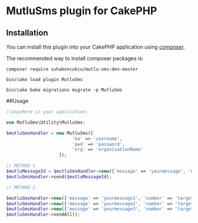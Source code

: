 # MutluSms plugin for CakePHP





## Installation

You can install this plugin into your CakePHP application using [composer](http://getcomposer.org).

The recommended way to install composer packages is:

```
composer require suhaboncukcu/mutlu-sms:dev-master

bin/cake load plugin MutluSms

bin/cake bake migrations migrate -p MutluSms
```


##Usage

```php
//anywhere in your application;

use MutluSms\Utility\MutluSms;

$mutluSmsHandler = new MutluSms([
						 'ka' => 'username',
						 'pwd' => 'password',
						 'org' => 'organisationName'
					]);

// METHOD 1
$mutluMessageId = $mutluSmsHandler->new(['message' => 'yourmessage', 'number' => 'targetnumber']);
$mutluSmsHandler->send($mutluMessageId);

// METHOD 2

$mutluSmsHandler->new(['message' => 'yourmessage1', 'number' => 'targetnumber1']);
$mutluSmsHandler->new(['message' => 'yourmessage2', 'number' => 'targetnumber2']);
$mutluSmsHandler->new(['message' => 'yourmessage3', 'number' => 'targetnumber3']);
$mutluSmsHandler->sendAll();


```

